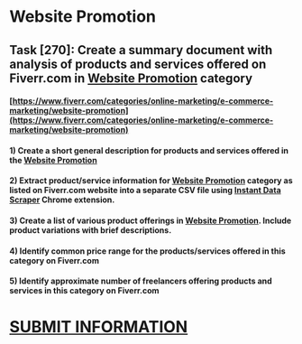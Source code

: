 # Website Promotion
## Task [270]: Create a summary document with analysis of products and services offered on Fiverr.com in [Website Promotion](https://www.fiverr.com/categories/online-marketing/e-commerce-marketing/website-promotion) category
#### [https://www.fiverr.com/categories/online-marketing/e-commerce-marketing/website-promotion](https://www.fiverr.com/categories/online-marketing/e-commerce-marketing/website-promotion)
#### 1) Create a short general description for products and services offered in the [Website Promotion](https://www.fiverr.com/categories/online-marketing/e-commerce-marketing/website-promotion)
#### 2) Extract product/service information for [Website Promotion](https://www.fiverr.com/categories/online-marketing/e-commerce-marketing/website-promotion) category as listed on Fiverr.com website into a separate CSV file using [Instant Data Scraper](https://chrome.google.com/webstore/detail/instant-data-scraper/ofaokhiedipichpaobibbnahnkdoiiah) Chrome extension.
#### 3) Create a list of various product offerings in [Website Promotion](https://www.fiverr.com/categories/online-marketing/e-commerce-marketing/website-promotion). Include product variations with brief descriptions.
#### 4) Identify common price range for the products/services offered in this category on Fiverr.com
#### 5) Identify approximate number of freelancers offering products and services in this category on Fiverr.com

# [SUBMIT INFORMATION](https://forms.office.com/r/8AEKjkLxKG)
